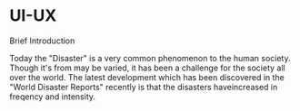 # UI-UX

Brief Introduction

Today the "Disaster" is a very common phenomenon to the human society. Though it's from may be varied, 
it has been a challenge for the society all over the world. The latest development which has been discovered in the 
"World Disaster Reports" recently is that the disasters haveincreased in freqency and intensity.
